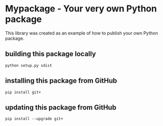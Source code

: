 # Mypackage - Your very own Python package
This library was created as an example of how to publish your own Python package.

## building this package locally
 `python setup.py sdist`

## installing this package from GitHub
 `pip install git+`

## updating this package from GitHub
 `pip install --upgrade git+`
